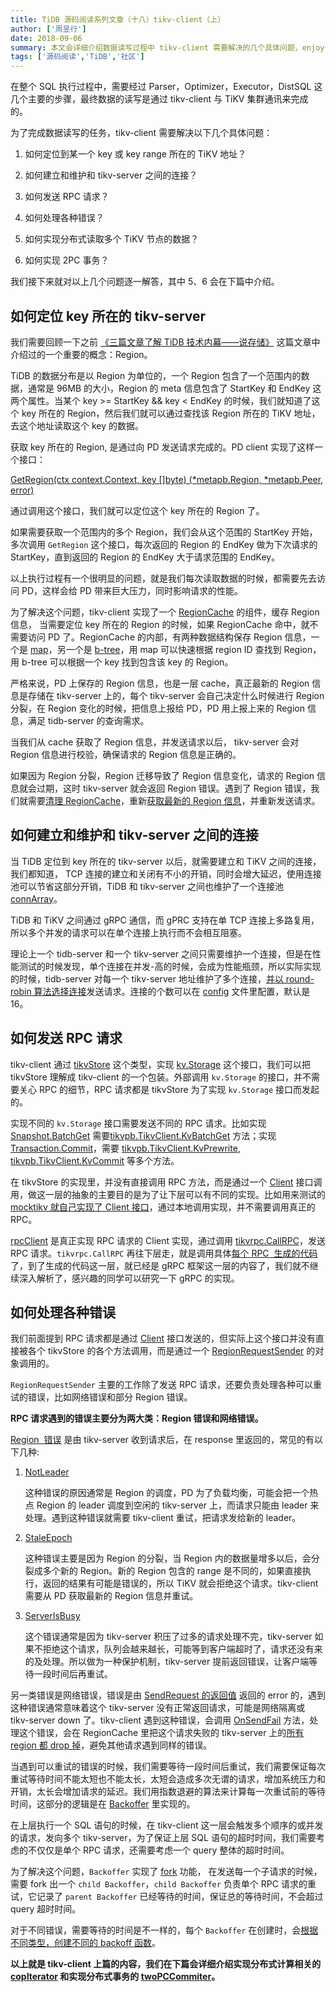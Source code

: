 ```yaml
---
title: TiDB 源码阅读系列文章（十八）tikv-client（上）
author: ['周昱行']
date: 2018-09-06
summary: 本文会详细介绍数据读写过程中 tikv-client 需要解决的几个具体问题，enjoy～
tags: ['源码阅读','TiDB','社区']
---
```



在整个 SQL 执行过程中，需要经过 Parser，Optimizer，Executor，DistSQL 这几个主要的步骤，最终数据的读写是通过 tikv-client 与 TiKV 集群通讯来完成的。

为了完成数据读写的任务，tikv-client 需要解决以下几个具体问题：

1. 如何定位到某一个 key 或 key range 所在的 TiKV 地址？

2. 如何建立和维护和 tikv-server 之间的连接？

3. 如何发送 RPC 请求？

4. 如何处理各种错误？

5. 如何实现分布式读取多个 TiKV 节点的数据？

6. 如何实现 2PC 事务？

我们接下来就对以上几个问题逐一解答，其中 5、6 会在下篇中介绍。


## 如何定位 key 所在的 tikv-server

我们需要回顾一下之前 [《三篇文章了解 TiDB 技术内幕——说存储》](https://pingcap.com/blog-cn/tidb-internal-1/) 这篇文章中介绍过的一个重要的概念：Region。

TiDB 的数据分布是以 Region 为单位的，一个 Region 包含了一个范围内的数据，通常是 96MB 的大小，Region 的 meta 信息包含了 StartKey 和 EndKey 这两个属性。当某个 key >= StartKey && key < EndKey 的时候，我们就知道了这个 key 所在的 Region，然后我们就可以通过查找该 Region 所在的 TiKV 地址，去这个地址读取这个 key 的数据。

获取 key 所在的 Region, 是通过向 PD 发送请求完成的。PD client 实现了这样一个接口：

[GetRegion(ctx context.Context, key []byte) (*metapb.Region, *metapb.Peer, error)](https://github.com/pingcap/tidb/blob/v2.1.0-rc.1/vendor/github.com/pingcap/pd/pd-client/client.go#L49)

通过调用这个接口，我们就可以定位这个 key 所在的 Region 了。

如果需要获取一个范围内的多个 Region，我们会从这个范围的 StartKey 开始，多次调用 `GetRegion` 这个接口，每次返回的 Region 的 EndKey 做为下次请求的 StartKey，直到返回的 Region 的 EndKey 大于请求范围的 EndKey。

以上执行过程有一个很明显的问题，就是我们每次读取数据的时候，都需要先去访问 PD，这样会给 PD 带来巨大压力，同时影响请求的性能。

为了解决这个问题，tikv-client 实现了一个 [RegionCache](https://github.com/pingcap/tidb/blob/v2.1.0-rc.1/store/tikv/region_cache.go#L50)  的组件，缓存 Region 信息， 当需要定位 key 所在的 Region 的时候，如果 RegionCache 命中，就不需要访问 PD 了。RegionCache 的内部，有两种数据结构保存 Region 信息，一个是 [map](https://github.com/pingcap/tidb/blob/v2.1.0-rc.1/store/tikv/region_cache.go#L55)，另一个是 [b-tree](https://github.com/pingcap/tidb/blob/v2.1.0-rc.1/store/tikv/region_cache.go#L56)，用 map 可以快速根据 region ID 查找到 Region，用 b-tree 可以根据一个 key 找到包含该 key 的 Region。

严格来说，PD 上保存的 Region 信息，也是一层 cache，真正最新的 Region 信息是存储在 tikv-server 上的，每个 tikv-server 会自己决定什么时候进行 Region 分裂，在 Region 变化的时候，把信息上报给 PD，PD 用上报上来的 Region 信息，满足 tidb-server 的查询需求。

当我们从 cache 获取了 Region 信息，并发送请求以后， tikv-server 会对 Region 信息进行校验，确保请求的 Region 信息是正确的。

如果因为 Region 分裂，Region 迁移导致了 Region 信息变化，请求的 Region 信息就会过期，这时 tikv-server 就会返回 Region 错误。遇到了 Region 错误，我们就需要[清理 RegionCache](https://github.com/pingcap/tidb/blob/v2.1.0-rc.1/store/tikv/region_cache.go#L318)，重新[获取最新的 Region 信息](https://github.com/pingcap/tidb/blob/v2.1.0-rc.1/store/tikv/region_cache.go#L329)，并重新发送请求。


## 如何建立和维护和 tikv-server 之间的连接

当 TiDB 定位到 key 所在的 tikv-server 以后，就需要建立和 TiKV 之间的连接，我们都知道， TCP 连接的建立和关闭有不小的开销，同时会增大延迟，使用连接池可以节省这部分开销，TiDB 和 tikv-server 之间也维护了一个连接池 [connArray](https://github.com/pingcap/tidb/blob/v2.1.0-rc.1/store/tikv/client.go#L83)。

TiDB 和 TiKV 之间通过 gRPC 通信，而 gPRC 支持在单 TCP 连接上多路复用，所以多个并发的请求可以在单个连接上执行而不会相互阻塞。

理论上一个 tidb-server 和一个 tikv-server 之间只需要维护一个连接，但是在性能测试的时候发现，单个连接在并发-高的时候，会成为性能瓶颈，所以实际实现的时候，tidb-server 对每一个 tikv-server 地址维护了多个连接，[并以 round-robin 算法选择连接](https://github.com/pingcap/tidb/blob/v2.1.0-rc.1/store/tikv/client.go#L159)发送请求。连接的个数可以在 [config](https://github.com/pingcap/tidb/blob/v2.1.0-rc.1/config/config.toml.example#L215) 文件里配置，默认是 16。


## 如何发送 RPC 请求

tikv-client 通过 [tikvStore](https://github.com/pingcap/tidb/blob/v2.1.0-rc.1/store/tikv/kv.go#L127) 这个类型，实现 [kv.Storage](https://github.com/pingcap/tidb/blob/v2.1.0-rc.1/kv/kv.go#L247) 这个接口，我们可以把 tikvStore 理解成 tikv-client 的一个包装。外部调用 `kv.Storage` 的接口，并不需要关心 RPC 的细节，RPC 请求都是 tikvStore 为了实现 `kv.Storage` 接口而发起的。

实现不同的 `kv.Storage` 接口需要发送不同的 RPC 请求。比如实现 [Snapshot.BatchGet](https://github.com/pingcap/tidb/blob/v2.1.0-rc.1/kv/kv.go#L233) 需要[tikvpb.TikvClient.KvBatchGet](https://github.com/pingcap/tidb/blob/v2.1.0-rc.1/vendor/github.com/pingcap/kvproto/pkg/tikvpb/tikvpb.pb.go#L61) 方法；实现  [Transaction.Commit](https://github.com/pingcap/tidb/blob/v2.1.0-rc.1/kv/kv.go#L128)，需要 [tikvpb.TikvClient.KvPrewrite](https://github.com/pingcap/tidb/blob/v2.1.0-rc.1/vendor/github.com/pingcap/kvproto/pkg/tikvpb/tikvpb.pb.go#L57),  [tikvpb.TikvClient.KvCommit](https://github.com/pingcap/tidb/blob/v2.1.0-rc.1/vendor/github.com/pingcap/kvproto/pkg/tikvpb/tikvpb.pb.go#L58)  等多个方法。

在 tikvStore 的实现里，并没有直接调用 RPC 方法，而是通过一个 [Client](https://github.com/pingcap/tidb/blob/v2.1.0-rc.1/store/tikv/client.go#L76) 接口调用，做这一层的抽象的主要目的是为了让下层可以有不同的实现。比如用来测试的 [mocktikv 就自己实现了 Client 接口](https://github.com/pingcap/tidb/blob/v2.1.0-rc.1/store/mockstore/mocktikv/rpc.go#L493)，通过本地调用实现，并不需要调用真正的 RPC。

[rpcClient](https://github.com/pingcap/tidb/blob/v2.1.0-rc.1/store/tikv/client.go#L180) 是真正实现 RPC 请求的 Client 实现，通过调用 [tikvrpc.CallRPC](https://github.com/pingcap/tidb/blob/v2.1.0-rc.1/store/tikv/tikvrpc/tikvrpc.go#L419)，发送 RPC 请求。`tikvrpc.CallRPC` 再往下层走，就是调用具体[每个 RPC  生成的代码](https://github.com/pingcap/tidb/blob/v2.1.0-rc.1/vendor/github.com/pingcap/kvproto/pkg/tikvpb/tikvpb.pb.go#L152)了，到了生成的代码这一层，就已经是 gRPC 框架这一层的内容了，我们就不继续深入解析了，感兴趣的同学可以研究一下 gRPC 的实现。


## 如何处理各种错误

我们前面提到 RPC 请求都是通过 [Client](https://github.com/pingcap/tidb/blob/v2.1.0-rc.1/store/tikv/client.go#L76) 接口发送的，但实际上这个接口并没有直接被各个 tikvStore 的各个方法调用，而是通过一个 [RegionRequestSender](https://github.com/pingcap/tidb/blob/v2.1.0-rc.1/store/tikv/region_request.go#L46) 的对象调用的。

`RegionRequestSender` 主要的工作除了发送 RPC 请求，还要负责处理各种可以重试的错误，比如网络错误和部分 Region 错误。

**RPC 请求遇到的错误主要分为两大类：Region 错误和网络错误。**

[Region  错误](https://github.com/pingcap/tidb/blob/v2.1.0-rc.1/store/tikv/tikvrpc/tikvrpc.go#L359) 是由 tikv-server 收到请求后，在 response 里返回的，常见的有以下几种:

1. [NotLeader](https://github.com/pingcap/tidb/blob/v2.1.0-rc.1/vendor/github.com/pingcap/kvproto/pkg/errorpb/errorpb.pb.go#L207)

    这种错误的原因通常是 Region 的调度，PD 为了负载均衡，可能会把一个热点 Region 的 leader 调度到空闲的 tikv-server 上，而请求只能由 leader 来处理。遇到这种错误就需要 tikv-client 重试，把请求发给新的 leader。

2. [StaleEpoch](https://github.com/pingcap/tidb/blob/v2.1.0-rc.1/vendor/github.com/pingcap/kvproto/pkg/errorpb/errorpb.pb.go#L210)

    这种错误主要是因为 Region 的分裂，当 Region 内的数据量增多以后，会分裂成多个新的 Region。新的 Region 包含的 range  是不同的，如果直接执行，返回的结果有可能是错误的，所以 TiKV 就会拒绝这个请求。tikv-client 需要从 PD 获取最新的 Region 信息并重试。

3. [ServerIsBusy](https://github.com/pingcap/tidb/blob/v2.1.0-rc.1/vendor/github.com/pingcap/kvproto/pkg/errorpb/errorpb.pb.go#L211)

    这个错误通常是因为 tikv-server 积压了过多的请求处理不完，tikv-server 如果不拒绝这个请求，队列会越来越长，可能等到客户端超时了，请求还没有来的及处理。所以做为一种保护机制，tikv-server 提前返回错误，让客户端等待一段时间后再重试。

另一类错误是网络错误，错误是由 [SendRequest 的返回值](https://github.com/pingcap/tidb/blob/v2.1.0-rc.1/store/tikv/region_request.go#L129) 返回的 error 的，遇到这种错误通常意味着这个 tikv-server 没有正常返回请求，可能是网络隔离或 tikv-server down 了。tikv-client 遇到这种错误，会调用 [OnSendFail](https://github.com/pingcap/tidb/blob/v2.1.0-rc.1/store/tikv/region_request.go#L140) 方法，处理这个错误，会在 RegionCache 里把这个请求失败的 tikv-server 上的[所有 region 都 drop 掉](https://github.com/pingcap/tidb/blob/v2.1.0-rc.1/store/tikv/region_cache.go#L453)，避免其他请求遇到同样的错误。

当遇到可以重试的错误的时候，我们需要等待一段时间后重试，我们需要保证每次重试等待时间不能太短也不能太长，太短会造成多次无谓的请求，增加系统压力和开销，太长会增加请求的延迟。我们用指数退避的算法来计算每一次重试前的等待时间，这部分的逻辑是在 [Backoffer](https://github.com/pingcap/tidb/blob/v2.1.0-rc.1/store/tikv/backoff.go#L176) 里实现的。

在上层执行一个 SQL 语句的时候，在 tikv-client 这一层会触发多个顺序的或并发的请求，发向多个 tikv-server，为了保证上层 SQL  语句的超时时间，我们需要考虑的不仅仅是单个 RPC 请求，还需要考虑一个 query 整体的超时时间。

为了解决这个问题，`Backoffer` 实现了 [fork](https://github.com/pingcap/tidb/blob/v2.1.0-rc.1/store/tikv/backoff.go#L267) 功能， 在发送每一个子请求的时候，需要 fork 出一个 `child Backoffer`，`child Backoffer` 负责单个 RPC 请求的重试，它记录了 `parent Backoffer` 已经等待的时间，保证总的等待时间，不会超过 query 超时时间。

对于不同错误，需要等待的时间是不一样的，每个 `Backoffer` 在创建时，会[根据不同类型，创建不同的 backoff 函数](https://github.com/pingcap/tidb/blob/v2.1.0-rc.1/store/tikv/backoff.go#L96)。


**以上就是 tikv-client 上篇的内容，我们在下篇会详细介绍实现分布式计算相关的 [copIterator](https://github.com/pingcap/tidb/blob/v2.1.0-rc.1/store/tikv/coprocessor.go#L354) 和实现分布式事务的 [twoPCCommiter](https://github.com/pingcap/tidb/blob/v2.1.0-rc.1/store/tikv/2pc.go#L66)。**